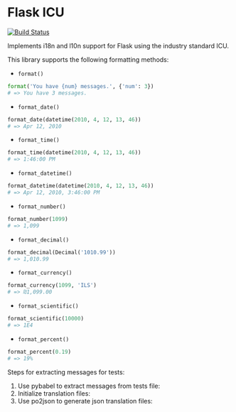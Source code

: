 Flask ICU
=========

[![Build Status](https://travis-ci.org/beavyHQ/flask-icu.svg?branch=retrofit-for-pyicu)](https://travis-ci.org/beavyHQ/flask-icu)

Implements i18n and l10n support for Flask using the industry standard
ICU.

This library supports the following formatting methods:

   * `format()`
   ```python
   format('You have {num} messages.', {'num': 3})
   # => You have 3 messages.
   ```
   * `format_date()`
   ```python
   format_date(datetime(2010, 4, 12, 13, 46))
   # => Apr 12, 2010
   ```
   * `format_time()`
   ```python
   format_time(datetime(2010, 4, 12, 13, 46))
   # => 1:46:00 PM
   ```
   * `format_datetime()`
   ```python
   format_datetime(datetime(2010, 4, 12, 13, 46))
   # => Apr 12, 2010, 3:46:00 PM
   ```
   * `format_number()`
   ```python
   format_number(1099)
   # => 1,099
   ```
   * `format_decimal()`
   ```python
   format_decimal(Decimal('1010.99'))
   # => 1,010.99
   ```
   * `format_currency()`
   ```python
   format_currency(1099, 'ILS')
   # => ₪1,099.00
   ```
   * `format_scientific()`
   ```python
   format_scientific(10000)
   # => 1E4
   ```
   * `format_percent()`
   ```python
   format_percent(0.19)
   # => 19%
   ```


Steps for extracting messages for tests:
1. Use pybabel to extract messages from tests file:  
2. Initialize translation files:  
3. Use po2json to generate json translation files:
